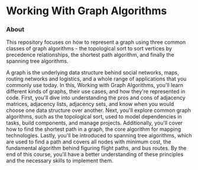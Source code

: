 # Working With Graph Algorithms

### About
This repository focuses on how to represent a graph using three common classes of graph algorithms - the topological sort to sort vertices by precedence relationships, the shortest path algorithm, and finally the spanning tree algorithms.

A graph is the underlying data structure behind social networks, maps, routing networks and logistics, and a whole range of applications that you commonly use today. In this, Working with Graph Algorithms, you'll learn different kinds of graphs, their use cases, and how they're represented in code. First, you'll dive into understanding the pros and cons of adjacency matrices, adjacency lists, adjacency sets, and know when you would choose one data structure over another. Next, you'll explore common graph algorithms, such as the topological sort, used to model dependencies in tasks, build components, and manage projects. Additionally, you'll cover how to find the shortest path in a graph, the core algorithm for mapping technologies. Lastly, you'll be introduced to spanning tree algorithms, which are used to find a path and covers all nodes with minimum cost, the fundamental algorithm behind figuring flight paths, and bus routes. By the end of this course, you'll have a better understanding of these principles and the necessary skills to implement them.
